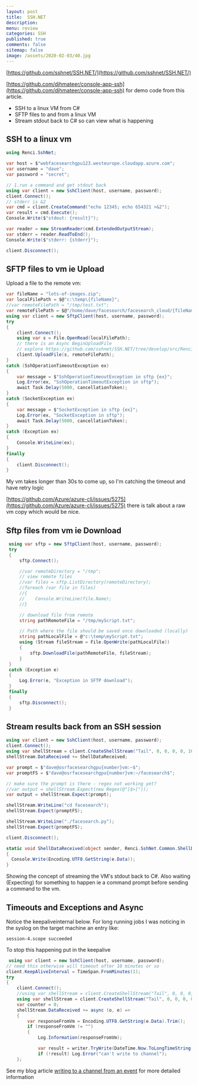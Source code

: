 ```yaml
---
layout: post
title:  SSH.NET
description: 
menu: review
categories: SSH 
published: true 
comments: false     
sitemap: false
image: /assets/2020-02-03/40.jpg
---
```


<!-- [![Bitcoin logo](/assets/2021-02-19/bitcoin.svg "Bitcoin"){:width="500px"}](/assets/2021-02-19/bitcoin.svg) -->

[https://github.com/sshnet/SSH.NET/](https://github.com/sshnet/SSH.NET/)

[https://github.com/djhmateer/console-app-ssh](https://github.com/djhmateer/console-app-ssh) for demo code from this article.

- SSH to a linux VM from C#
- SFTP files to and from a linux VM
- Stream stdout back to C# so can view what is happening

## SSH to a linux vm

```cs
using Renci.SshNet;

var host = $"webfacesearchgpu123.westeurope.cloudapp.azure.com";
var username = "dave";
var password = "secret";

// 1.run a command and get stdout back
using var client = new SshClient(host, username, password);
client.Connect();
// stderr is &2
var cmd = client.CreateCommand("echo 12345; echo 654321 >&2");
var result = cmd.Execute();
Console.Write($"stdout: {result}");

var reader = new StreamReader(cmd.ExtendedOutputStream);
var stderr = reader.ReadToEnd();
Console.Write($"stderr: {stderr}");

client.Disconnect();
```

## SFTP files to vm ie Upload

Upload a file to the remote vm:

```cs
var fileName = "lots-of-images.zip";
var localFilePath = $@"c:\temp\{fileName}";
//var remoteFilePath = "/tmp/test.txt";
var remoteFilePath = $@"/home/dave/facesearch/facesearch_cloud/{fileName}";
using var client = new SftpClient(host, username, password);
try
{
    client.Connect();
    using var s = File.OpenRead(localFilePath);
    // there is an Async BeginUploadFile
    // explore https://github.com/sshnet/SSH.NET/tree/develop/src/Renci.SshNet.Tests/Classes
    client.UploadFile(s, remoteFilePath);
}
catch (SshOperationTimeoutException ex)
{
    var message = $"SshOperationTimeoutException in sftp {ex}";
    Log.Error(ex, "SshOperationTimeoutException in sftp");
    await Task.Delay(5000, cancellationToken);
}
catch (SocketException ex)
{
    var message = $"SocketException in sftp {ex}";
    Log.Error(ex, "SocketException in sftp");
    await Task.Delay(5000, cancellationToken);
}
catch (Exception ex)
{
    Console.WriteLine(ex);
}
finally
{
    client.Disconnect();
}
```

My vm takes longer than 30s to come up, so I'm catching the timeout and have retry logic

[https://github.com/Azure/azure-cli/issues/5275](https://github.com/Azure/azure-cli/issues/5275) there is talk about a raw vm copy which would be nice.

## Sftp files from vm ie Download

```cs
 using var sftp = new SftpClient(host, username, password);
 try
 {
     sftp.Connect();

     //var remoteDirectory = "/tmp";
     // view remote files
     //var files = sftp.ListDirectory(remoteDirectory);
     //foreach (var file in files)
     //{
     //    Console.WriteLine(file.Name);
     //}

     // download file from remote
     string pathRemoteFile = "/tmp/myScript.txt";

     // Path where the file should be saved once downloaded (locally)
     string pathLocalFile = @"c:\temp\myScript.txt";
     using (Stream fileStream = File.OpenWrite(pathLocalFile))
     {
         sftp.DownloadFile(pathRemoteFile, fileStream);
     }
 }
 catch (Exception e)
 {
     Log.Error(e, "Exception in SFTP download");
 }
 finally
 {
     sftp.Disconnect();
 }

```

## Stream results back from an SSH session

```cs
using var client = new SshClient(host, username, password);
client.Connect();
using var shellStream = client.CreateShellStream("Tail", 0, 0, 0, 0, 1024);
shellStream.DataReceived += ShellDataReceived;

var prompt = $"dave@osrfacesearchgpu{number}vm:~$";
var promptFS = $"dave@osrfacesearchgpu{number}vm:~/facesearch$";

// make sure the prompt is there - regex not working yet?
//var output = shellStream.Expect(new Regex(@"[$>]"));
var output = shellStream.Expect(prompt);

shellStream.WriteLine("cd facesearch");
shellStream.Expect(promptFS);

shellStream.WriteLine("./facesearch.py");
shellStream.Expect(promptFS);

client.Disconnect();

static void ShellDataReceived(object sender, Renci.SshNet.Common.ShellDataEventArgs e)
{
  Console.Write(Encoding.UTF8.GetString(e.Data));
}
```

Showing the concept of streaming the VM's stdout back to C#. Also waiting (Expecting) for something to happen ie a command prompt before sending a command to the vm.

## Timeouts and Exceptions and Async

Notice the keepaliveinternal below. For long running jobs I was noticing in the syslog on the target machine an entry like:

`session-4.scope succeeded`

To stop this happening put in the keepalive

```cs
 using var client = new SshClient(host, username, password);
// need this otherwise will timeout after 10 minutes or so
client.KeepAliveInterval = TimeSpan.FromMinutes(1);
try
{
    client.Connect();
    //using var shellStream = client.CreateShellStream("Tail", 0, 0, 0, 0, 1024);
    using var shellStream = client.CreateShellStream("Tail", 0, 0, 0, 0, 1024);
    var counter = 0;
    shellStream.DataReceived += async (o, e) =>
    {
        var responseFromVm = Encoding.UTF8.GetString(e.Data).Trim();
        if (responseFromVm != "")
        {
            Log.Information(responseFromVm);

            var result = writer.TryWrite(DateTime.Now.ToLongTimeString() + " " + responseFromVm);
            if (!result) Log.Error("can't write to channel");
    };

```

See my blog article [writing to a channel from an event]() for more detailed information